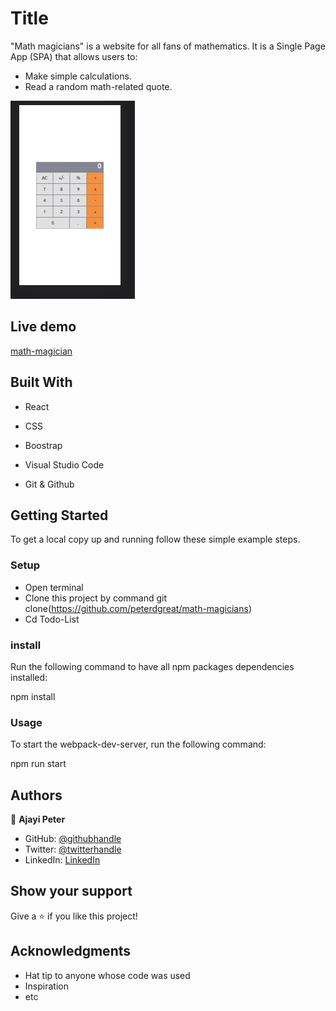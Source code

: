# Title
"Math magicians" is a website for all fans of mathematics. It is a Single Page App (SPA) that allows users to:

- Make simple calculations.
- Read a random math-related quote.
  

![screenshot](calculator.png)

## Live demo
[math-magician](https://peterdgreat.github.io/math-magicians/)
## Built With

- React

- CSS

- Boostrap

- Visual Studio Code

- Git & Github


## Getting Started
To get a local copy up and running follow these simple example steps.

### Setup
* Open terminal
* Clone this project by command git clone(https://github.com/peterdgreat/math-magicians)
* Cd Todo-List

### install
Run the following command to have all npm packages dependencies installed:

npm install

### Usage

To start the webpack-dev-server, run the following command:

npm run start

## Authors

👤 **Ajayi Peter**

- GitHub: [@githubhandle](https://github.com/peterdgreat)
- Twitter: [@twitterhandle](https://twitter.com/dev_Peter_O)
- LinkedIn: [LinkedIn](https://linkedin.com/in/ajayi-peter-4391ab1b5)

## Show your support

Give a ⭐️ if you like this project!

## Acknowledgments
- Hat tip to anyone whose code was used
- Inspiration
- etc
